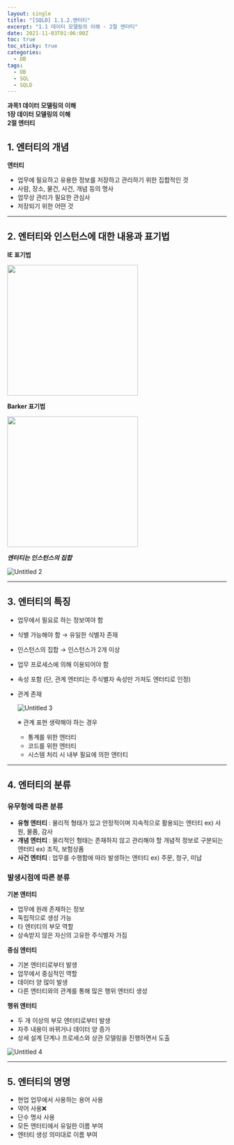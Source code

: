 ```yaml
---
layout: single
title: "[SQLD] 1.1.2.엔터티"
excerpt: "1.1 데이터 모델링의 이해 - 2절 엔터티"
date: 2021-11-03T01:06:00Z
toc: true
toc_sticky: true
categories:
  - DB
tags:
  - DB
  - SQL
  - SQLD
---
```

**과목1 데이터 모델링의 이해  
1장 데이터 모델링의 이해  
2절 엔터티**

## 1. 엔터티의 개념

**엔터티**

- 업무에 필요하고 유용한 정보를 저장하고 관리하기 위한 집합적인 것
- 사람, 장소, 물건, 사건, 개념 등의 명사
- 업무상 관리가 필요한 관심사
- 저장되기 위한 어떤 것

---

## 2. 엔터티와 인스턴스에 대한 내용과 표기법

**IE 표기법**

<img src="https://user-images.githubusercontent.com/60471550/139880712-1a3aa7af-134d-4297-b0bd-9a5600ba773f.png" width="300" height="300">

**Barker 표기법**

<img src="https://user-images.githubusercontent.com/60471550/139880774-ac578f13-25f6-4e0e-b9f3-5bf08d557d57.png" width="300" height="300">

***엔터티는 인스턴스의 집합***

![Untitled 2](https://user-images.githubusercontent.com/60471550/139880800-851717f8-b9fe-4037-99e5-ce64f5d3153f.png)

---

## 3. 엔터티의 특징

- 업무에서 필요로 하는 정보여야 함
- 식별 가능해야 함 → 유일한 식별자 존재
- 인스턴스의 집합 → 인스턴스가 2개 이상
- 업무 프로세스에 의해 이용되어야 함
- 속성 포함 (단, 관계 엔터티는 주식별자 속성만 가져도 엔터티로 인정)
- 관계 존재
    
    ![Untitled 3](https://user-images.githubusercontent.com/60471550/139880836-007acd2b-527e-4eb0-8cb6-69a8dd33c3a6.png)
    
    ※ 관계 표현 생략해야 하는 경우
    
    - 통계를 위한 엔터티
    - 코드를 위한 엔터티
    - 시스템 처리 시 내부 필요에 의한 엔터티
    
---

## 4. 엔터티의 분류

### 유무형에 따른 분류

- **유형 엔터티** : 물리적 형태가 있고 안정적이며 지속적으로 활용되는 엔터티
ex) 사원, 물품, 감사
- **개념 엔터티** : 물리적인 형태는 존재하지 않고 관리해야 할 개념적 정보로 구분되는 엔터티 ex)  조직, 보험상품
- **사건 엔터티** : 업무를 수행함에 따라 발생하는 엔터티
ex) 주문, 청구, 미납

### 발생시점에 따른 분류

**기본 엔터티**

- 업무에 원래 존재하는 정보
- 독립적으로 생성 가능
- 타 엔터티의 부모 역할
- 상속받지 않은 자신의 고유한 주식별자 가짐

**중심 엔터티**

- 기본 엔터티로부터 발생
- 업무에서 중심적인 역할
- 데이터 양 많이 발생
- 다른 엔터티와의 관계를 통해 많은 행위 엔터티 생성

**행위 엔터티**

- 두 개 이상의 부모 엔터티로부터 발생
- 자주 내용이 바뀌거나 데이터 양 증가
- 상세 설계 단계나 프로세스와 상관 모델링을 진행하면서 도출

![Untitled 4](https://user-images.githubusercontent.com/60471550/139880871-6a4f64af-ba2e-4741-8c35-523774b32324.png)

---

## 5. 엔터티의 명명

- 현업 업무에서 사용하는 용어 사용
- 약어 사용❌
- 단수 명사 사용
- 모든 엔터티에서 유일한 이름 부여
- 엔터티 생성 의미대로 이름 부여
